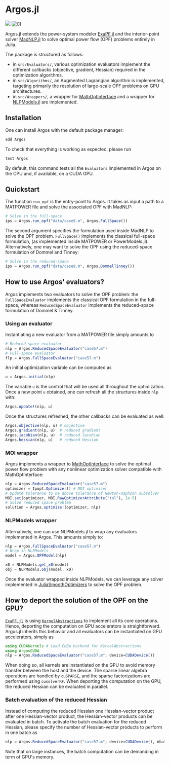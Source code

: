 # Argos.jl

[![][docs-latest-img]][docs-latest-url] ![CI](https://github.com/exanauts/Argos.jl/workflows/Run%20tests/badge.svg?branch=master)

[docs-latest-img]: https://img.shields.io/badge/docs-latest-blue.svg
[docs-latest-url]: https://exanauts.github.io/Argos/

Argos.jl extends the power-system modeler [ExaPF.jl](https://github.com/exanauts/ExaPF.jl)
and the interior-point solver [MadNLP.jl](https://github.com/MadNLP/MadNLP.jl)
to solve optimal power flow (OPF) problems entirely in Julia.

The package is structured as follows:
- in `src/Evaluators/`, various optimization evaluators implement the different callbacks (objective, gradient, Hessian)
  required in the optimization algorithms.
- in `src/Algorithms/`, an Augmented Lagrangian algorithm is implemented, targeting
  primarily the resolution of large-scale OPF problems on GPU architectures.
- in `src/Wrappers/`, a wrapper for [MathOptInterface](https://github.com/jump-dev/MathOptInterface.jl) and a wrapper for [NLPModels.jl](https://github.com/JuliaSmoothOptimizers/NLPModels.jl/) are implemented.

## Installation

One can install Argos with the default package manager:
```julia
add Argos
```

To check that everything is working as expected, please run
```julia
test Argos
```

By default, this command tests all the `Evaluators` implemented in Argos
on the CPU and, if available, on a CUDA GPU.

## Quickstart

The function `run_opf` is the entry-point to Argos.
It takes as input a path to a MATPOWER file and solve
the associated OPF with MadNLP:
```julia
# Solve in the full-space
ips = Argos.run_opf("data/case9.m", Argos.FullSpace())

```
The second argument specifies the formulation used inside MadNLP to solve
the OPF problem. `FullSpace()` implements the classical full-space formulation,
(as implemented inside MATPOWER or PowerModels.jl). Alternatively, one may want to solve
the OPF using the reduced-space formulation of Dommel and Tinney:
```julia
# Solve in the reduced-space
ips = Argos.run_opf("data/case9.m", Argos.DommelTinney())

```

## How to use Argos' evaluators?

Argos implements two evaluators to solve the OPF problem:
the `FullSpaceEvaluator` implements the classical OPF formulation
in the full-space, whereas `ReducedSpaceEvaluator` implements the
reduced-space formulation of Dommel & Tinney.

### Using an evaluator
Instantiating a new evaluator from a MATPOWER file simply amounts to
```julia
# Reduced-space evaluator
nlp = Argos.ReducedSpaceEvaluator("case57.m")
# Full-space evaluator
flp = Argos.FullSpaceEvaluator("case57.m")
```

An initial optimization variable can be computed as
```julia
u = Argos.initial(nlp)
```
The variable `u` is the control that will be used all throughout the
optimization. Once a new point `u` obtained, one can refresh all the structures
inside `nlp` with:
```julia
Argos.update!(nlp, u)
```
Once the structures refreshed, the other callbacks can be evaluated as well:
```julia
Argos.objective(nlp, u) # objective
Argos.gradient(nlp, u)  # reduced gradient
Argos.jacobian(nlp, u)  # reduced Jacobian
Argos.hessian(nlp, u)   # reduced Hessian
```


### MOI wrapper

Argos implements a wrapper to [MathOptInterface](https://github.com/jump-dev/MathOptInterface.jl)
to solve the optimal power flow problem with any nonlinear optimization solver compatible
with MathOptInterface:
```julia
nlp = Argos.ReducedSpaceEvaluator("case57.m")
optimizer = Ipopt.Optimizer() # MOI optimizer
# Update tolerance to be above tolerance of Newton-Raphson subsolver
MOI.set(optimizer, MOI.RawOptimizerAttribute("tol"), 1e-5)
# Solve reduced space problem
solution = Argos.optimize!(optimizer, nlp)
```

### NLPModels wrapper

Alternatively, one can use NLPModels.jl to wrap any evaluators implemented
in Argos. This amounts simply to:
```julia
nlp = Argos.FullSpaceEvaluator("case57.m")
# Wrap in NLPModels
model = Argos.OPFModel(nlp)

x0 = NLPModels.get_x0(model)
obj = NLPModels.obj(model, x0)

```
Once the evaluator wrapped inside NLPModels, we can leverage any
solver implemented in [JuliaSmoothOptimizers](https://github.com/JuliaSmoothOptimizers/)
to solve the OPF problem.


## How to deport the solution of the OPF on the GPU?
[`ExaPF.jl`](https://github.com/exanauts/ExaPF.jl) is
using [`KernelAbstractions`](https://github.com/JuliaGPU/KernelAbstractions.jl)
to implement all its core operations. Hence, deporting the computation
on GPU accelerators is straightforward. Argos.jl inherits this behavior and
all evaluators can be instantiated on GPU accelerators, simply as
```julia
using CUDAKernels # Load CUDA backend for KernelAbstractions
using ArgosCUDA
nlp = Argos.ReducedSpaceEvaluator("case57.m"; device=CUDADevice())
```
When doing so, all kernels are instantiated on the GPU to avoid
memory transfer between the host and the device. The sparse linear
algebra operations are handled by `cuSPARSE`, and the sparse factorizations
are performed using `cusolverRF`. When deporting the computation on the
GPU, the reduced Hessian can be evaluated in parallel.


### Batch evaluation of the reduced Hessian
Instead of computing the reduced Hessian one Hessian-vector product after one Hessian-vector product,
the Hessian-vector products can be evaluated in batch.
To activate the batch evaluation for the reduced Hessian, please specify
the number of Hessian-vector products to perform in one batch as
```julia
nlp = Argos.ReducedSpaceEvaluator("case57.m"; device=CUDADevice(), nbatch_hessian=8)
```
Note that on large instances, the batch computation can be demanding in term of
GPU's memory.

